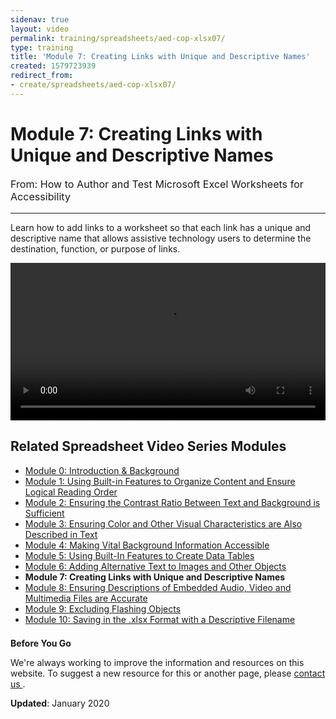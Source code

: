 ```yaml
---
sidenav: true
layout: video
permalink: training/spreadsheets/aed-cop-xlsx07/
type: training
title: 'Module 7: Creating Links with Unique and Descriptive Names'
created: 1579723939
redirect_from:
- create/spreadsheets/aed-cop-xlsx07/
---
```


# Module 7: Creating Links with Unique and Descriptive Names

<p style="font-size:115%">
  From: How to Author and Test Microsoft Excel Worksheets for Accessibility
</p>

* * *

Learn how to add links to a worksheet so that each link has a unique and descriptive name that allows assistive technology users to determine the destination, function, or purpose of links.

<video controls="controls" data-vscid="3qesx4ovd" style="width:100%"><source src="https://assets.section508.gov/files/aed-cop-xls-m07.mp4" type="video/mp4" /></video>

## Related Spreadsheet Video Series Modules

  * [Module 0: Introduction & Background][1]
  * [Module 1: Using Built-in Features to Organize Content and Ensure Logical Reading Order][2]
  * [Module 2: Ensuring the Contrast Ratio Between Text and Background is Sufficient][3]
  * [Module 3: Ensuring Color and Other Visual Characteristics are Also Described in Text][4]
  * [Module 4: Making Vital Background Information Accessible][5]
  * [Module 5: Using Built-In Features to Create Data Tables][6]
  * [Module 6: Adding Alternative Text to Images and Other Objects][7]
  * **Module 7: Creating Links with Unique and Descriptive Names**
  * [Module 8: Ensuring Descriptions of Embedded Audio, Video and Multimedia Files are Accurate][8]
  * [Module 9: Excluding Flashing Objects][9]
  * [Module 10: Saving in the .][10][xlsx][10][&nbsp;Format with a Descriptive Filename][10]

<div class="border-base radius-lg border-1px" style="margin-top: 1.5em;">
<div class="padding-1">
<p class="text-large"><strong>Before You Go</strong></p>
<p>We're always working to improve the information and resources on this website. To suggest a new resource for this or another page, please <a href="mailto:section.508@gsa.gov">contact us
</a>.</p>
</div>
</div>

**Updated**: January 2020

 [1]: {{site.baseurl}}/training/spreadsheets/aed-cop-xlsx00
 [2]: {{site.baseurl}}/training/spreadsheets/aed-cop-xlsx01
 [3]: {{site.baseurl}}/training/spreadsheets/aed-cop-xlsx02
 [4]: {{site.baseurl}}/training/spreadsheets/aed-cop-xlsx03
 [5]: {{site.baseurl}}/training/spreadsheets/aed-cop-xlsx04
 [6]: {{site.baseurl}}/training/spreadsheets/aed-cop-xlsx05
 [7]: {{site.baseurl}}/training/spreadsheets/aed-cop-xlsx06
 [8]: {{site.baseurl}}/training/spreadsheets/aed-cop-xlsx08
 [9]: {{site.baseurl}}/training/spreadsheets/aed-cop-xlsx09
 [10]: {{site.baseurl}}/training/spreadsheets/aed-cop-xlsx10